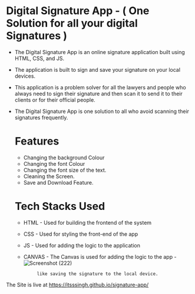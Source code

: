# Digital Signature App  - ( One Solution for all your digital Signatures )

- The Digital Signature App is an online signature application built using HTML, CSS, and JS.
- The application is built to sign and save your signature on your local devices.
- This application is a problem solver for all the lawyers and people who always need to sign
  their signature and then scan it to send it to their clients or for their official people.
- The Digital Signature App is one solution to all who avoid scanning their signatures frequently.

  # Features
  -  Changing the background Colour
  -  Changing the font Colour
  -  Changing the font size of the text.
  -  Cleaning the Screen.
  -  Save and Download Feature.

    # Tech Stacks Used
     - HTML - Used for building the frontend of the system
     - CSS -  Used for styling the front-end of the app
     - JS  -  Used for adding the logic to the application
     - CANVAS - The Canvas is used for adding the logic to the app
     -![Screenshot (222)](https://github.com/user-attachments/assets/d4096816-3273-489a-b51f-bdf56ad82ffe)

        

                like saving the signature to the local device.


 The Site is live at https://itsssingh.github.io/signature-app/

       

       
       
